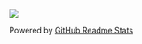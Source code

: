 






<a href="https://github.com/ace18zz">
  <img align="center" src="https://github-readme-stats.vercel.app/api/top-langs/?username=ace18zz&layout=compact" />
</a>



Powered by [GitHub Readme Stats](https://github.com/anuraghazra/github-readme-stats)
